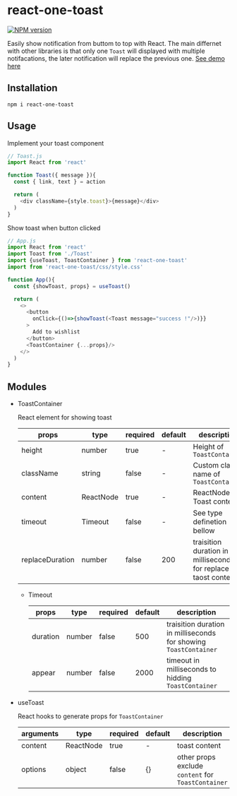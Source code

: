 # react-one-toast
[![NPM version](https://img.shields.io/npm/v/react-one-toast.svg)](https://www.npmjs.com/package/react-one-toast)

Easily show notification from buttom to top with React.
The main differnet with other libraries is that only one `Toast` will displayed with multiple notifacations, the later notification will replace the previous one. <a href="https://danhuang1202.github.io/react-one-toast/">See demo here</a> 

## Installation
```
npm i react-one-toast
```

## Usage

Implement your toast component
```js
// Toast.js
import React from 'react'

function Toast({ message }){
  const { link, text } = action

  return (
    <div className={style.toast}>{message}</div>
  )
}
```

Show toast when button clicked 
```js
// App.js
import React from 'react'
import Toast from './Toast'
import {useToast, ToastContainer } from 'react-one-toast'
import from 'react-one-toast/css/style.css'

function App(){
  const {showToast, props} = useToast()

  return (
    <>
      <button
        onClick={()=>{showToast(<Toast message="success !"/>)}}
      >
        Add to wishlist
      </button>
      <ToastContainer {...props}/>
    </>
  )
}
```

## Modules
- ToastContainer
  
  React element for showing toast

  | props | type | required | default | description |
  | --- | --- | --- | --- | --- |
  | height | number | true | - | Height of `ToastContainer`  |
  | className	| string |	false | - | Custom class name of `ToastContainer` |
  | content	| ReactNode | true | - | ReactNode of Toast content |
  | timeout	| Timeout |	false | - | See type definetion bellow |
  | replaceDuration	| number | false | 200 | traisition duration in milliseconds for replace taost content |

  - Timeout

    | props | type | required | default | description |
    | --- | --- | --- | --- | --- |
    | duration | number | false | 500 | traisition duration in milliseconds for showing `ToastContainer`  |
    | appear	| number |	false | 2000 | timeout in milliseconds to hidding `ToastContainer` |
  
- useToast

  React hooks to generate props for `ToastContainer`

  | arguments | type | required | default | description |
  | --- | --- | --- | --- | --- |
  | content | ReactNode | true | - | toast content |
  | options	| object |	false | {} | other props exclude `content` for `ToastContainer` |